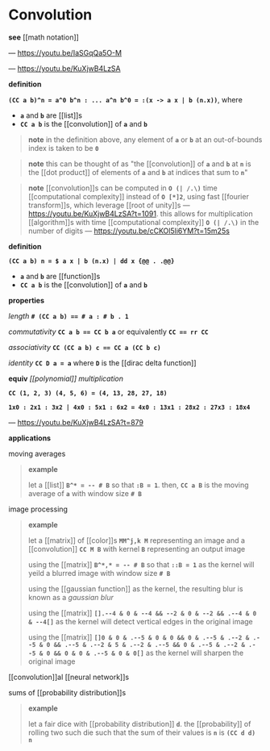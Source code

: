 # Convolution

**see** [[math notation]]

&mdash; <https://youtu.be/IaSGqQa5O-M>

&mdash; <https://youtu.be/KuXjwB4LzSA>

**definition**

**`(CC a b)^n = a^0 b^n : ... a^n b^0 = :(x -> a x | b (n.x))`**, where

- **`a`** and **`b`** are [[list]]s
- **`CC a b`** is the [[convolution]] of **`a`** and **`b`**

> **note** in the definition above, any element of **`a`** or **`b`** at an out-of-bounds index is taken to be **`0`**

> **note** this can be thought of as "the [[convolution]] of **`a`** and **`b`** at **`n`** is the [[dot product]] of elements of **`a`** and **`b`** at indices that sum to **`n`**"

> **note** [[convolution]]s can be computed in **`O (| /.\)`** time [[computational complexity]] instead of **`O [*]2`**, using fast [[fourier transform]]s, which leverage [[root of unity]]s &mdash; <https://youtu.be/KuXjwB4LzSA?t=1091>. this allows for multiplication [[algorithm]]s with time [[computational complexity]] **`O (| /.\)`** in the number of digits &mdash; <https://youtu.be/cCKOl5li6YM?t=15m25s>

**definition**

**`(CC a b) n = $ a x | b (n.x) | dd x {@@ . .@@}`**

- **`a`** and **`b`** are [[function]]s
- **`CC a b`** is the [[convolution]] of **`a`** and **`b`**

**properties**

_length_ **`# (CC a b) == # a : # b . 1`**

_commutativity_ **`CC a b == CC b a`** or equivalently **`CC == rr CC`**

_associativity_ **`CC (CC a b) c == CC a (CC b c)`**

_identity_ **`CC D a = a`** where **`D`** is the [[dirac delta function]]

**equiv** _[[polynomial]] multiplication_

**`CC (1, 2, 3) (4, 5, 6) = (4, 13, 28, 27, 18)`**

**`1x0 : 2x1 : 3x2 | 4x0 : 5x1 : 6x2 = 4x0 : 13x1 : 28x2 : 27x3 : 18x4`**

&mdash; <https://youtu.be/KuXjwB4LzSA?t=879>

**applications**

moving averages

> **example**
>
> let a [[list]] **`B^* = -- # B`** so that **`:B = 1`**. then, **`CC a B`** is the moving average of **`a`** with window size **`# B`**

image processing

> **example**
>
> let a [[matrix]] of [[color]]s **`MM^j,k M`** representing an image and a [[convolution]] **`CC M B`** with kernel **`B`** representing an output image
>
> using the [[matrix]] **`B^*,* = -- # B`** so that **`::B = 1`** as the kernel will yeild a blurred image with window size **`# B`**
>
> using the [[gaussian function]] as the kernel, the resulting blur is known as a _gaussian blur_
>
> using the [[matrix]] **`[].--4 & 0 & --4 && --2 & 0 & --2 && .--4 & 0 & --4[]`** as the kernel will detect vertical edges in the original image
>
> using the [[matrix]] **`[]0 & 0 & .--5 & 0 & 0 && 0 & .--5 & .--2 & .--5 & 0 && .--5 & .--2 & 5 & .--2 & .--5 && 0 & .--5 & .--2 & .--5 & 0 && 0 & 0 & .--5 & 0 & 0[]`** as the kernel will sharpen the original image

[[convolution]]al [[neural network]]s

sums of [[probability distribution]]s

> **example**
>
> let a fair dice with [[probability distribution]] **`d`**. the [[probability]] of rolling two such die such that the sum of their values is **`n`** is **`(CC d d) n`**
